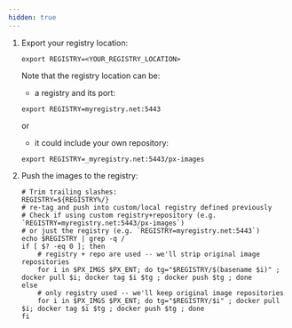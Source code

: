 ```yaml
---
hidden: true
---
```


1. Export your registry location:

    ```text 
    export REGISTRY=<YOUR_REGISTRY_LOCATION>
    ```

    Note that the registry location can be:

    - a registry and its port:

    ```text
    export REGISTRY=myregistry.net:5443
    ```

    or

    - it could include your own repository:

    ```text
    export REGISTRY=_myregistry.net:5443/px-images
    ```

2. Push the images to the registry:

    ```text
    # Trim trailing slashes:
    REGISTRY=${REGISTRY%/}
    # re-tag and push into custom/local registry defined previously
    # Check if using custom registry+repository (e.g. `REGISTRY=myregistry.net:5443/px-images`)
    # or just the registry (e.g. `REGISTRY=myregistry.net:5443`)
    echo $REGISTRY | grep -q /
    if [ $? -eq 0 ]; then
        # registry + repo are used -- we'll strip original image repositories
        for i in $PX_IMGS $PX_ENT; do tg="$REGISTRY/$(basename $i)" ; docker pull $i; docker tag $i $tg ; docker push $tg ; done
    else
        # only registry used -- we'll keep original image repositories
        for i in $PX_IMGS $PX_ENT; do tg="$REGISTRY/$i" ; docker pull $i; docker tag $i $tg ; docker push $tg ; done
    fi
    ```
